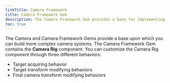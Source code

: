 ```yaml
---
linkTitle: Camera Framework
title: Camera Framework Gem
description: The Camera Framework Gem provides a base for implementing more complex camera systems.
toc: true
---
```


The Camera and Camera Framework Gems provide a base upon which you can build more complex camera systems. The Camera Framework Gem contains the **Camera Rig** component. You can customize the Camera Rig component through three different behaviors:

* Target acquiring behavior
* Target transform modifying behaviors
* Final camera transform modifying behaviors
